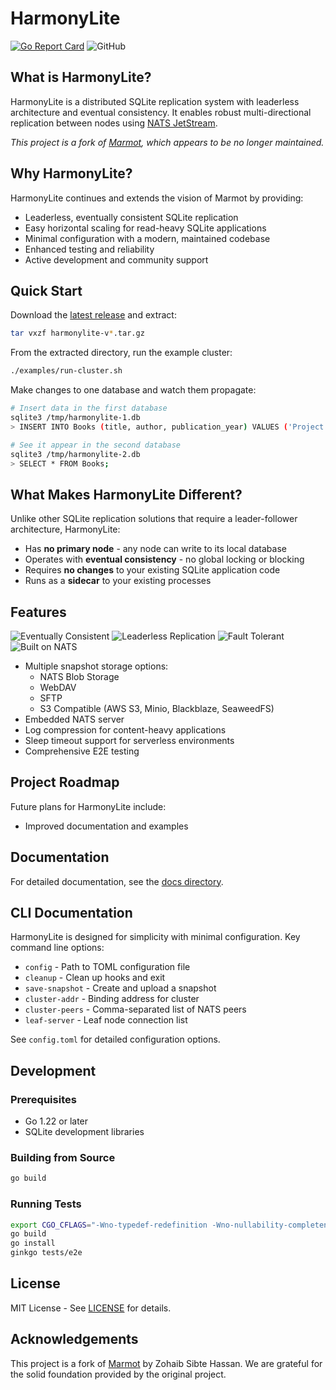 # HarmonyLite

[![Go Report Card](https://goreportcard.com/badge/github.com/wongfei2009/harmonylite)](https://goreportcard.com/report/github.com/wongfei2009/harmonylite)
![GitHub](https://img.shields.io/github/license/wongfei2009/harmonylite)

## What is HarmonyLite?

HarmonyLite is a distributed SQLite replication system with leaderless architecture and eventual consistency. It enables robust multi-directional replication between nodes using [NATS JetStream](https://nats.io/).

*This project is a fork of [Marmot](https://github.com/maxpert/marmot), which appears to be no longer maintained.*

## Why HarmonyLite?

HarmonyLite continues and extends the vision of Marmot by providing:

- Leaderless, eventually consistent SQLite replication
- Easy horizontal scaling for read-heavy SQLite applications
- Minimal configuration with a modern, maintained codebase
- Enhanced testing and reliability
- Active development and community support

## Quick Start

Download the [latest release](https://github.com/YOUR_USERNAME/harmonylite/releases/latest) and extract:

```bash
tar vxzf harmonylite-v*.tar.gz
```

From the extracted directory, run the example cluster:

```bash
./examples/run-cluster.sh
```

Make changes to one database and watch them propagate:

```bash
# Insert data in the first database
sqlite3 /tmp/harmonylite-1.db
> INSERT INTO Books (title, author, publication_year) VALUES ('Project Hail Mary', 'Andy Weir', 2021);

# See it appear in the second database
sqlite3 /tmp/harmonylite-2.db
> SELECT * FROM Books;
```

## What Makes HarmonyLite Different?

Unlike other SQLite replication solutions that require a leader-follower architecture, HarmonyLite:

- Has **no primary node** - any node can write to its local database
- Operates with **eventual consistency** - no global locking or blocking
- Requires **no changes** to your existing SQLite application code
- Runs as a **sidecar** to your existing processes

## Features

![Eventually Consistent](https://img.shields.io/badge/Eventually%20Consistent-✔️-green)
![Leaderless Replication](https://img.shields.io/badge/Leaderless%20Replication-✔️-green)
![Fault Tolerant](https://img.shields.io/badge/Fault%20Tolerant-✔️-green)
![Built on NATS](https://img.shields.io/badge/Built%20on%20NATS-✔️-green)

- Multiple snapshot storage options:
  - NATS Blob Storage
  - WebDAV
  - SFTP
  - S3 Compatible (AWS S3, Minio, Blackblaze, SeaweedFS)
- Embedded NATS server
- Log compression for content-heavy applications
- Sleep timeout support for serverless environments
- Comprehensive E2E testing

## Project Roadmap

Future plans for HarmonyLite include:
- Improved documentation and examples

## Documentation

For detailed documentation, see the [docs directory](./docs).

## CLI Documentation

HarmonyLite is designed for simplicity with minimal configuration. Key command line options:

- `config` - Path to TOML configuration file
- `cleanup` - Clean up hooks and exit
- `save-snapshot` - Create and upload a snapshot
- `cluster-addr` - Binding address for cluster
- `cluster-peers` - Comma-separated list of NATS peers
- `leaf-server` - Leaf node connection list

See `config.toml` for detailed configuration options.

## Development

### Prerequisites

- Go 1.22 or later
- SQLite development libraries

### Building from Source

```bash
go build
```

### Running Tests

```bash
export CGO_CFLAGS="-Wno-typedef-redefinition -Wno-nullability-completeness"
go build
go install
ginkgo tests/e2e
```

## License

MIT License - See [LICENSE](LICENSE) for details.

## Acknowledgements

This project is a fork of [Marmot](https://github.com/maxpert/marmot) by Zohaib Sibte Hassan. We are grateful for the solid foundation provided by the original project.